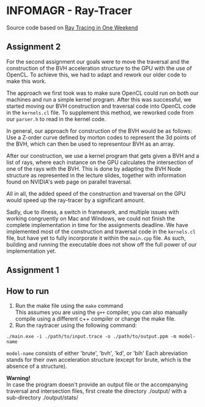 # INFOMAGR - Ray-Tracer

Source code based on [Ray Tracing in One Weekend](https://raytracing.github.io/books/RayTracingInOneWeekend.html)

## Assignment 2

For the second assignment our goals were to move the traversal and the construction of the BVH acceleration structure to the GPU with the use of OpenCL. To achieve this, we had to adapt and rework our older code to make this work.

The approach we first took was to make sure OpenCL could run on both our machines and run a simple kernel program. After this was successful, we started moving our BVH construction and traversal code into OpenCL code in the `kernels.cl` file. To supplement this method, we reworked code from our `parser.h` to read in the kernel code.

In general, our approach for construction of the BVH would be as follows: Use a Z-order curve defined by morton codes to represent the 3d points of the BVH, which can then be used to representour BVH as an array.

After our construction, we use a kernel program that gets given a BVH and a list of rays, where each instance on the GPU calculates the intersection of one of the rays with the BVH. This is done by adapting the BVH Node structure as represented in the lecture slides, together with information found on NVIDIA's web page on parallel traversal.

All in all, the added speed of the construction and traversal on the GPU would speed up the ray-tracer by a significant amount.

Sadly, due to illness, a switch in framework, and multiple issues with working congruently on Mac and Windows, we could not finish the complete implementation in time for the assignments deadline. We have implemented most of the construction and traversal code in the `kernels.cl` file, but have yet to fully incorporate it within the `main.cpp` file. As such, building and running the executable does not show off the full power of our implementation yet.


## Assignment 1

## How to run
1. Run the make file using the ```make``` command<br/>
  This assumes you are using the ```g++``` compiler, you can also manually compile using a different c++ compiler or change the make file.
2. Run the raytracer using the following command:
```
./main.exe -i ./path/to/input.trace -o ./path/to/output.ppm -m model-name
```
  ```model-name``` consists of either 'brute', 'bvh', 'kd', or 'bih'
                   Each abreviation stands for their own acceleration structure (except for brute, which is the absence of a structure).

**Warning!**<br/>
In case the program doesn't provide an output file or the accompanying traversal and intersection files, first create the directory ./output/ with a sub-directory ./output/stats/ 